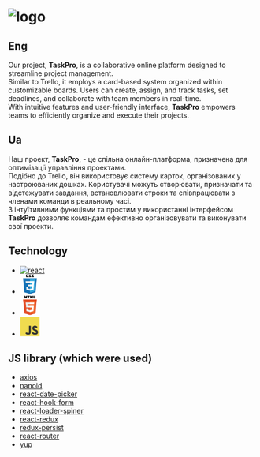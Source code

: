 # <img src="./src/images/logo-readme.png" alt="logo" width="100" height="30" >

## Eng

Our project, <b>TaskPro</b>, is a collaborative online platform designed to
streamline project management.</br> Similar to Trello, it employs a card-based
system organized within customizable boards. Users can create, assign, and track
tasks, set deadlines, and collaborate with team members in real-time. </br> With
intuitive features and user-friendly interface, <b>TaskPro</b> empowers teams to
efficiently organize and execute their projects.

## Ua

Наш проект, <b>TaskPro</b>, - це спільна онлайн-платформа, призначена для
оптимізації управління проектами.</br> Подібно до Trello, він використовує
систему карток, організованих у настроюваних дошках. Користувачі можуть
створювати, призначати та відстежувати завдання, встановлювати строки та
співпрацювати з членами команди в реальному часі.</br> З інтуїтивними функціями
та простим у використанні інтерфейсом <b>TaskPro</b> дозволяє командам ефективно
організовувати та виконувати свої проекти.

## Technology

 <ul align="left">
  <li><a href="https://nodejs.org/en" target="_blank" rel="noreferrer"> <img src="https://create-react-app.dev/img/logo.svg" alt="react" width="40" height="40"/> </a> </li>
  <li><a href="https://www.w3schools.com/css/" target="_blank" rel="noreferrer"> <img src="https://raw.githubusercontent.com/devicons/devicon/master/icons/css3/css3-original-wordmark.svg" alt="css3" width="40" height="40"/> </a> </li>
    <li><a href="https://www.w3.org/html/" target="_blank" rel="noreferrer"> <img src="https://raw.githubusercontent.com/devicons/devicon/master/icons/html5/html5-original-wordmark.svg" alt="html5" width="40" height="40"/> </a> </li>
      <li><a href="https://developer.mozilla.org/en-US/docs/Web/JavaScript" target="_blank" rel="noreferrer"> <img src="https://raw.githubusercontent.com/devicons/devicon/master/icons/javascript/javascript-original.svg" alt="javascript" width="40" height="40"/> </a></li> </ul>

## JS library (which were used)

<ul align="left">
<li><a href="https://axios-http.com/docs/intro" target="_blank" rel="noreferrer">  axios </a></li>
<li><a href="https://github.com/ai/nanoid" target="_blank" rel="noreferrer">  nanoid </a></li>
<li><a href="https://www.npmjs.com/package/react-date-picker" target="_blank" rel="noreferrer"> react-date-picker </a></li>
<li><a href="https://www.npmjs.com/package/react-hook-form" target="_blank" rel="noreferrer"> react-hook-form </a></li>
<li><a href="https://www.npmjs.com/package/react-loader-spinner" target="_blank" rel="noreferrer"> react-loader-spiner </a></li>
<li><a href="https://www.npmjs.com/package/react-redux" target="_blank" rel="noreferrer"> react-redux </a></li>
<li><a href="https://www.npmjs.com/package/redux-persist" target="_blank" rel="noreferrer"> redux-persist </a></li>

<li><a href="https://github.com/remix-run/react-router#readme" target="_blank" rel="noreferrer"> react-router </a></li>
<li><a href="https://www.npmjs.com/package/yup" target="_blank" rel="noreferrer"> yup </a></li>
</ul>
